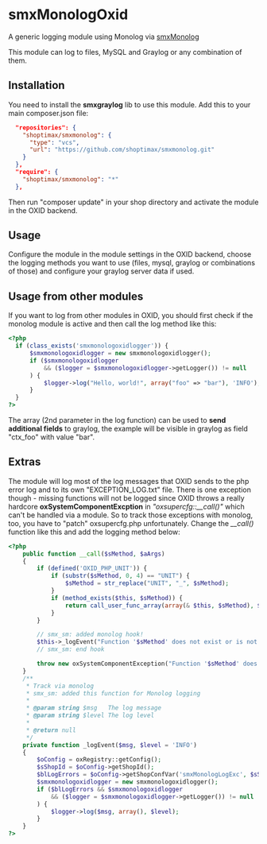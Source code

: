 # smxMonologOxid

A generic logging module using Monolog via [smxMonolog](https://github.com/shoptimax/smxmonolog.git)

This module can log to files, MySQL and Graylog or any combination of them.

## Installation

You need to install the __smxgraylog__ lib to use this module. Add this to your main composer.json file:

```json
  "repositories": {
    "shoptimax/smxmonolog": {
      "type": "vcs",
      "url": "https://github.com/shoptimax/smxmonolog.git"
    }
  },
  "require": {
    "shoptimax/smxmonolog": "*"
  },
```

Then run "composer update" in your shop directory and activate the module in the OXID backend.

## Usage

Configure the module in the module settings in the OXID backend, choose the logging methods you want to use (files, mysql, graylog or combinations of those)
and configure your graylog server data if used.

## Usage from other modules

If you want to log from other modules in OXID, you should first check if the monolog module is active and then
call the log method like this:
```php
<?php  
  if (class_exists('smxmonologoxidlogger')) {
      $smxmonologoxidlogger = new smxmonologoxidlogger();
      if ($smxmonologoxidlogger
          && ($logger = $smxmonologoxidlogger->getLogger()) != null
      ) {
          $logger->log("Hello, world!", array("foo" => "bar"), 'INFO');
      }
  }
?>
```

The array (2nd parameter in the log function) can be used to __send additional fields__ to graylog, the example will be visible in graylog as 
field "ctx_foo" with value "bar".

## Extras

The module will log most of the log messages that OXID sends to the php error log and to its own "EXCEPTION_LOG.txt" file.
There is one exception though - missing functions will not be logged since OXID throws a really hardcore __oxSystemComponentExcption__
in *"oxsupercfg::__call()"* which can't be handled via a module. So to track those exceptions with monolog, too, you have to "patch" oxsupercfg.php unfortunately.
Change the *__call()* function like this and add the logging method below:

```php
<?php
    public function __call($sMethod, $aArgs)
    {
        if (defined('OXID_PHP_UNIT')) {
            if (substr($sMethod, 0, 4) == "UNIT") {
                $sMethod = str_replace("UNIT", "_", $sMethod);
            }
            if (method_exists($this, $sMethod)) {
                return call_user_func_array(array(& $this, $sMethod), $aArgs);
            }
        }

        // smx_sm: added monolog hook!
        $this->_logEvent("Function '$sMethod' does not exist or is not accessible! (" . get_class($this) . ")", 'EMERGENCY');
        // smx_sm: end hook

        throw new oxSystemComponentException("Function '$sMethod' does not exist or is not accessible! (" . get_class($this) . ")" . PHP_EOL);
    }
    /**
     * Track via monolog
     * smx_sm: added this function for Monolog logging
     *
     * @param string $msg   The log message
     * @param string $level The log level
     *
     * @return null
     */
    private function _logEvent($msg, $level = 'INFO')
    {
        $oConfig = oxRegistry::getConfig();
        $sShopId = $oConfig->getShopId();
        $blLogErrors = $oConfig->getShopConfVar('smxMonologLogExc', $sShopId, 'module:smxmonologoxid');
        $smxmonologoxidlogger = new smxmonologoxidlogger();
        if ($blLogErrors && $smxmonologoxidlogger
            && ($logger = $smxmonologoxidlogger->getLogger()) != null
        ) {
            $logger->log($msg, array(), $level);
        }
    }
?>    
```
